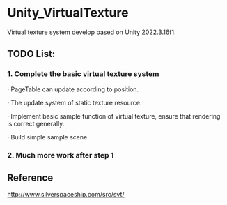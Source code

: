 # Unity_VirtualTexture
Virtual texture system develop based on Unity 2022.3.16f1.

## TODO List:
### 1. Complete the basic virtual texture system
· PageTable can update according to position.

· The update system of static texture resource.

· Implement basic sample function of virtual texture, ensure that rendering is correct generally.

· Build simple sample scene.
### 2. Much more work after step 1

## Reference
http://www.silverspaceship.com/src/svt/
